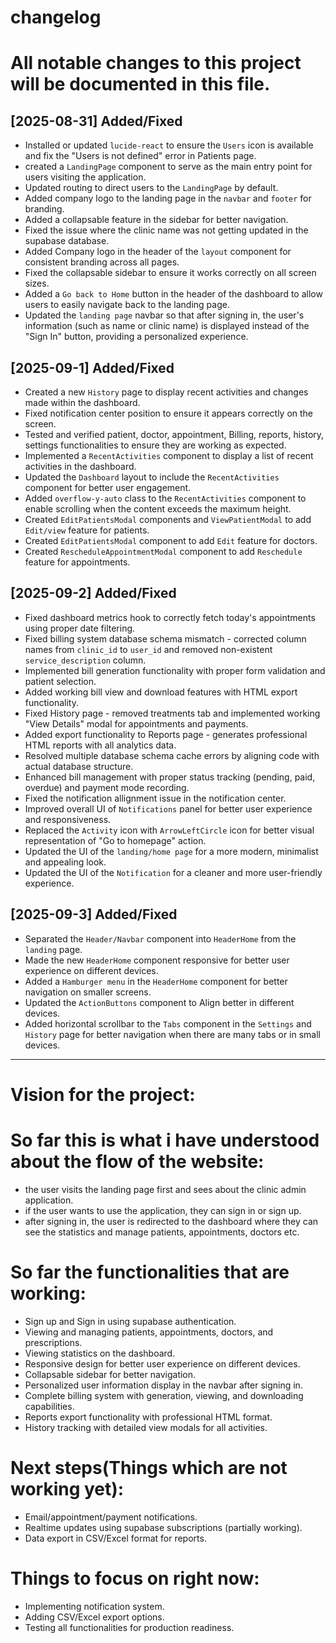 # changelog

# All notable changes to this project will be documented in this file.

## [2025-08-31] Added/Fixed

- Installed or updated `lucide-react` to ensure the `Users` icon is available and fix the "Users is not defined" error in Patients page.
- created a `LandingPage` component to serve as the main entry point for users visiting the application.
- Updated routing to direct users to the `LandingPage` by default.
- Added company logo to the landing page in the `navbar` and `footer` for branding.
- Added a collapsable feature in the sidebar for better navigation.
- Fixed the issue where the clinic name was not getting updated in the supabase database.
- Added Company logo in the header of the `layout` component for consistent branding across all pages.
- Fixed the collapsable sidebar to ensure it works correctly on all screen sizes.
- Added a `Go back to Home` button in the header of the dashboard to allow users to easily navigate back to the landing page.
- Updated the `landing page` navbar so that after signing in, the user's information (such as name or clinic name) is displayed instead of the "Sign In" button, providing a personalized experience.


## [2025-09-1] Added/Fixed
- Created a new `History` page to display recent activities and changes made within the dashboard.
- Fixed notification center position to ensure it appears correctly on the screen.
- Tested and verified patient, doctor, appointment, Billing, reports, history, settings functionalities to ensure they are working as expected.
- Implemented a `RecentActivities` component to display a list of recent activities in the dashboard.
- Updated the `Dashboard` layout to include the `RecentActivities` component for better user engagement.
- Added `overflow-y-auto` class to the `RecentActivities` component to enable scrolling when the content exceeds the maximum height.
- Created `EditPatientsModal` components and `ViewPatientModal` to add  `Edit/view` feature for patients.
- Created `EditPatientsModal` component to add `Edit` feature for doctors.
- Created `RescheduleAppointmentModal` component to add `Reschedule` feature for appointments.


## [2025-09-2] Added/Fixed

- Fixed dashboard metrics hook to correctly fetch today's appointments using proper date filtering.
- Fixed billing system database schema mismatch - corrected column names from `clinic_id` to `user_id` and removed non-existent `service_description` column.
- Implemented bill generation functionality with proper form validation and patient selection.
- Added working bill view and download features with HTML export functionality.
- Fixed History page - removed treatments tab and implemented working "View Details" modal for appointments and payments.
- Added export functionality to Reports page - generates professional HTML reports with all analytics data.
- Resolved multiple database schema cache errors by aligning code with actual database structure.
- Enhanced bill management with proper status tracking (pending, paid, overdue) and payment mode recording.
- Fixed the notification allignment issue in the notification center.
- Improved overall UI of `Notifications` panel for better user experience and responsiveness.
- Replaced the `Activity` icon with `ArrowLeftCircle` icon for better visual representation of "Go to homepage" action.
- Updated the UI of the `landing/home page` for a more modern, minimalist and appealing look.
- Updated the UI of the `Notification` for a cleaner and more user-friendly experience.

## [2025-09-3] Added/Fixed
- Separated the `Header/Navbar` component into `HeaderHome` from the `landing` page.
- Made the new  `HeaderHome` component responsive for better user experience on different devices.
- Added a `Hamburger menu` in the `HeaderHome` component for better navigation on smaller screens.
- Updated the `ActionButtons` component to Align better in different devices.
- Added horizontal scrollbar to the `Tabs` component in the `Settings` and `History` page for better navigation when there are many tabs or in small devices.



----------


# Vision for the project:

# So far this is what i have understood about the flow of the website:

- the user visits the landing page first and sees about the clinic admin application.
- if the user wants to use the application, they can sign in or sign up.
- after signing in, the user is redirected to the dashboard where they can see the statistics and manage patients, appointments, doctors etc.

# So far the functionalities that are working:

- Sign up and Sign in using supabase authentication.
- Viewing and managing patients, appointments, doctors, and prescriptions.
- Viewing statistics on the dashboard.
- Responsive design for better user experience on different devices.
- Collapsable sidebar for better navigation.
- Personalized user information display in the navbar after signing in.
- Complete billing system with generation, viewing, and downloading capabilities.
- Reports export functionality with professional HTML format.
- History tracking with detailed view modals for all activities.

# Next steps(Things which are not working yet):
- Email/appointment/payment notifications.
- Realtime updates using supabase subscriptions (partially working).
- Data export in CSV/Excel format for reports.

# Things to focus on right now:

- Implementing notification system.
- Adding CSV/Excel export options.
- Testing all functionalities for production readiness.